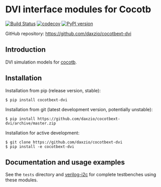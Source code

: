 # DVI interface modules for Cocotb

[![Build Status](https://github.com/daxzio/cocotbext-dvi/workflows/Regression%20Tests/badge.svg?branch=master)](https://github.com/daxzio/cocotbext-dvi/actions/)
[![codecov](https://codecov.io/gh/daxzio/cocotbext-dvi/branch/master/graph/badge.svg)](https://codecov.io/gh/daxzio/cocotbext-dvi)
[![PyPI version](https://badge.fury.io/py/cocotbext-i2c.svg)](https://pypi.org/project/cocotbext-i2c)

GitHub repository: https://github.com/daxzio/cocotbext-dvi

## Introduction

DVI simulation models for [cocotb](https://github.com/cocotb/cocotb).

## Installation

Installation from pip (release version, stable):

    $ pip install cocotbext-dvi

Installation from git (latest development version, potentially unstable):

    $ pip install https://github.com/daxzio/cocotbext-dvi/archive/master.zip

Installation for active development:

    $ git clone https://github.com/daxzio/cocotbext-dvi
    $ pip install -e cocotbext-dvi

## Documentation and usage examples

See the `tests` directory and [verilog-i2c](https://github.com/alexforencich/verilog-i2c) for complete testbenches using these modules.

